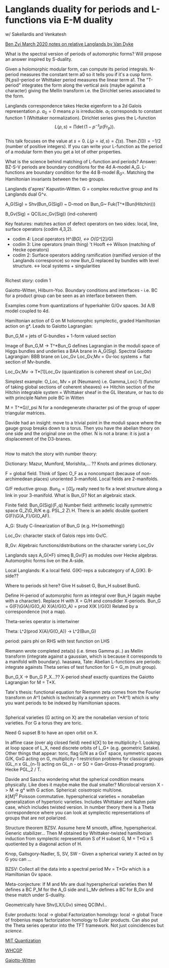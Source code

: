 # Langlands duality for periods and L-functions via E-M duality

w/ Sakellardis and Venkatesh

[Ben Zvi March 2020 notes on relative Langlands by Van Dyke](VanDykeBenZvi.pdf)

What is the spectral version of periods of automorphic forms?  Will propose an answer inspired by S-duality.

Given a holomorphic modular form, can compute its period integrals. N-period measures the constant term a0 so it tells you if it's a cusp form.  (N,psi)-period or Whittaker period measures the linear term a1.  The "T-period" integrates the form along the vertical axis (maybe against a character) giving the Mellin transform i.e. the Dirichlet series associated to the form.  

Langlands correspondence takes Hecke eigenform to a 2d Galois representation $\rho$.  $a_0 = 0$ means $\rho$ is irreducible.  $a_1$ corresponds to constant function 1  (Whittaker normalization).  Dirichlet series gives the L-function 
$$L(\rho,s) = \prod \det(1-p^{-s} \rho(\mathrm{Fr}_p)).$$  
This talk focuses on the value at $s=0$.  $L(\rho = id,s) = \zeta(s)$.  Then $\zeta(0) = -1/2$ (number of positive integers).  If you can write your L-function as the period of a modular form then you get a lot of other properties.  

What is the science behind matching of L-function and periods?  Answer: BZ-S-V periods are boundary conditions for the 4d A-model A_G.  L-functions are boundary condition for the 4d B-model $B_{G^\vee}$.  Matching the Hamiltonian invariants between the two groups.

Langlands d'apres' Kapustin-Witten.  G = complex reductive group and its Langlands dual G^v.  

A_G(Sig) = Shv(Bun_G(Sig)) ~ D-mod on Bun_G~ Fuk(T^*(Bun(Hitchin)))

B_Gv(Sig) = QC(Loc_Gv(Sig)) (ind-coherent)

Key features: matches action of defect operators on two sides: local, line, surface operators (codim 4,3,2).

- codim 4: Local operators H^*(BG), <-> O(G^*[2]/G)
- codim 3: Line operators (main thing) 't Hooft <-> Wilson (matching of Hecke operators)
- codim 2: Surface operators adding ramification (ramified version of the Langlands corresponce) so now Bun_G replaced by bundles with level structure.  <-> local systems + singularities


## 
Richest story: codim 1

Gaiotto-Witten, Hilburn-Yoo.  Boundary conditions and interfaces - i.e. BC for a product group can be seen as an interface between them.

Examples come from quantizations of hyperkahler G/Gv spaces.  3d A/B model coupled to 4d.  

Hamiltonian action of G on M holomorphic symplectic, graded Hamiltonian action on g*.  Leads to Gaiotto Lagrangian:

Bun_G,M = jets of G-bundles + 1-form valued section 

Image of Bun_G,M -> T^*Bun_G defines Lagrangian in the moduli space of Higgs bundles and underlies a BAA brane in A_G(Sig).  Spectral Gaiotto Lagrangian: BBB brane on Loc_Gv 
Loc_Gv,Mv = Gv-loc systems + flat section of Mv-bundle.

Loc_Gv,Mv -> T*[1]Loc_Gv (quantization is coherent sheaf on Loc_Gv)

Simplest example: O_Loc, Mv = pt (Neumann) i.e. Gamma_Loc(-1) (functor of taking global sections of coherent sheaves) <-> Hitchin section of the Hitchin integrable system = Whittaker sheaf in the GL literature, or has to do with principle Nahm pole BC in Witten

M = T^*G//_psi N for a nondegenerate character psi of the group of upper triangular matrices. 

Davide had an insight: move to a trivial point in the moduli space where the gauge group breaks down to a torus.  Then you have the abelian theory on one side and the original one on the other.  N is not a brane: it is just a displacement of the D3-branes.

##

How to match the story with number theory:

Dictionary: Mazur, Mumford, Morishita,... ?? Knots and primes dictionary.

F = global field.  Think of Spec O_F as a noncompact (because of non-archimedean places) unoriented 3-manifold. Local fields are 2-manifolds.  

G/F reductive group.  $Bun_G = [G]_F$  really need to fix a level structure along a link in your 3-manifold.  What is Bun_G?  Not an algebraic stack.  

Finite field: Bun_G(Sig)(F_q)
Number field: arithmetic locally symmetric space 
G_Z\G_R/K e.g. PSL_2 Z\ H.  There is an adelic double quotient 
G(F)\G(A_F)/G(O_AF).  

A_G: Study C-linearization of Bun_G (e.g. H*(something))

Loc_Gv: character stack of Galois reps into Gv/C.

B_Gv: Algebraic functions/distributions on the character variety Loc_Gv

Langlands says A_G(*F) simeq B_Gv(F) as modules over Hecke algebras.  Automorphic forms live on the A-side.  

Local Langlands: K a local field.  G(K)-reps a subcategory of A_G(K).  B-side??

Where to periods sit here?  Give H subset G, Bun_H subset BunG. 

Define H-period of automorphic form as integral over Bun_H (again maybe with a character).  Replace H with X = G/H and consdider X-periods.  Bun_G = G(F)\G(A)/G(O_A)
X(A)/G(O_A) = prod X(K )/G(O)
Related by a correspondence (not a map).

Theta-series operator is intertwiner 

Theta: L^2(prod X(A)/G(O_A)) -> L^2(Bun_G)

period: pairs phi on RHS with test function on LHS

Riemann wrote completed zeta(s) (i.e. times Gamma pi..) as Mellin transform (integrate against a gaussian, which is because it corresponds to a manifold with boundary).  Iwasawa, Tate: Abelian L-functions are periods: integrate againsts Theta series of test function for G = G_m (mult group).

Bun_G,X -> Bun_G
P_X...??
X-period sheaf exactly quantizes the Gaiotto Lagrangian for M = T*X.

Tate's thesis: functional equation for Riemann zeta comes from the Fourier transform on A^1 (which is technically a symmetry on T*A^1) which is why you want periods to be indexed by Hamiltonian spaces. 

## 

Spherical varieties (G acting on X) are the nonabelian version of toric varieties.  For G a torus they are toric.  

Need G supset B to have an open orbit on X.  

In affine case (over alg closed field) need k[X] to be multiplicity-1. Looking at loop space of L_X, need discrete orbits of L_G+ (e.g. geometric Satake).  Other things that appear: toric, flag G/N as a GxT space, symmetric spaces G/K, GxG acting on G, multiplicity-1 restriction problems for classical groups (GL_n x GL_{n-1} acting on GL_n - or SO = Gan-Gross-Prasad program).  Hecke PGL_2 / T.

Davide and Sascha wondering what the spherical condition means physically.  Like does it maybe make the dual smaller?  Microlocal version X -> M -> g* with G action.  Spherical: coisotropic mult/one.  
$k[M]^G$ Poisson commutative.  hyperspherical varieties = nonabelian generalization of hypertoric varieties.  Includes Whittaker and Nahm pole case, which includes twisted version.  In number theory there is a Theta correspondence where you can look at symplectic representations of groups that are not polarized.

Structure theorem BZSV.  Assume here M smooth, affine, hyperspherical.  Generic stabilizer... 
Then M obtained by Whittaker-twisted hamiltonian induction from symplectic representation S of H subset G, M = T*G x S quotiented by a diagonal action of H.  

Knop, Gaitsgory-Nadler, S, SV, SW - Given a spherical variety X acted on by G you can ...

BZSV: Collect all the data into a spectral period Mv = T*Gv which is a Hamiltonian Gv space.

Meta-conjecture: If M and Mv are dual hyperspherical varieties then M defines a BC P_M for the A_G side and L_Mv defines a BC for B_Gv and these match under S-duality.

Geometrically have Shv(LX/LGv) simeq QC(Mv).. 


Euler products: local -> global
Factorization homology: local -> global 
Trace of frobenius maps factorization homology to Euler products.  Can also put the Theta series operator into the TFT framework.  Not just coincidences but *science*.  


[MIT Quantization](https://math.mit.edu/lg/2020/May12_David_Ben_Zvi.pdf)

[WHCGP](http://web.math.ucsb.edu/~drm/WHCGP/BZSVcolloquiumNoPauses.pdf)

[Gaiotto-Witten](https://arxiv.org/abs/0807.3720)